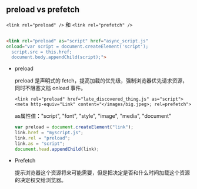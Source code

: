 ## preload vs prefetch

`<link rel="preload" />` 和 `<link rel="prefetch" />`

```html

<link rel="preload" as="script" href="async_script.js"
onload="var script = document.createElement('script');
  script.src = this.href;
  document.body.appendChild(script);">
```

* preload

  preload 是声明式的 fetch，提高加载的优先级，强制浏览器优先请求资源，同时不阻塞文档 onload 事件。

  `<link rel="preload" href="late_discovered_thing.js" as="script">`
  `<meta http-equiv="Link" content="</images/big.jpeg>; rel=prefetch">`

  as属性值："script", "font", "style", "image", "media", "document"

  ```js
  var preload = document.createElement("link");
  link.href = "myscript.js";
  link.rel = "preload";
  link.as = "script";
  document.head.appendChild(link);
  ```

* Prefetch 

  提示浏览器这个资源将来可能需要，但是把决定是否和什么时间加载这个资源的决定权交给浏览器。